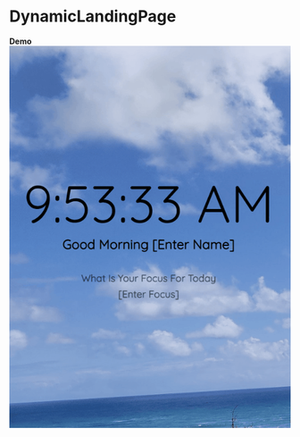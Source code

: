 # DynamicLandingPage

<b> Demo </b>
![](https://github.com/aaronzech/DynamicLandingPage/blob/master/demo_clip_morning.gif)
